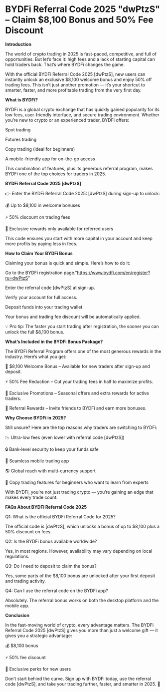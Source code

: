 # BYDFi Referral Code 2025 "dwPtzS" – Claim $8,100 Bonus and 50% Fee Discount

**Introduction**

The world of crypto trading in 2025 is fast-paced, competitive, and full of opportunities. But let’s face it: high fees and a lack of starting capital can hold traders back. That’s where BYDFi changes the game.

With the official BYDFi Referral Code 2025 [dwPtzS], new users can instantly unlock an exclusive $8,100 welcome bonus and enjoy 50% off trading fees. This isn’t just another promotion — it’s your shortcut to smarter, faster, and more profitable trading from the very first day.

**What is BYDFi?**

BYDFi is a global crypto exchange that has quickly gained popularity for its low fees, user-friendly interface, and secure trading environment. Whether you’re new to crypto or an experienced trader, BYDFi offers:

Spot trading

Futures trading

Copy trading (ideal for beginners)

A mobile-friendly app for on-the-go access

This combination of features, plus its generous referral program, makes BYDFi one of the top choices for traders in 2025.

**BYDFi Referral Code 2025 [dwPtzS]**

👉 Enter the BYDFi Referral Code 2025: [dwPtzS] during sign-up to unlock:

💰 Up to $8,100 in welcome bonuses

⚡ 50% discount on trading fees

🎁 Exclusive rewards only available for referred users

This code ensures you start with more capital in your account and keep more profits by paying less in fees.

**How to Claim Your BYDFi Bonus**

Claiming your bonus is quick and simple. Here’s how to do it:

Go to the BYDFi registration page."https://www.bydfi.com/en/register?ru=dwPtzS"

Enter the referral code [dwPtzS] at sign-up.

Verify your account for full access.

Deposit funds into your trading wallet.

Your bonus and trading fee discount will be automatically applied.

💡 Pro tip: The faster you start trading after registration, the sooner you can unlock the full $8,100 bonus.

**What’s Included in the BYDFi Bonus Package?**

The BYDFi Referral Program offers one of the most generous rewards in the industry. Here’s what you get:

🎁 $8,100 Welcome Bonus – Available for new traders after sign-up and deposit.

⚡ 50% Fee Reduction – Cut your trading fees in half to maximize profits.

💎 Exclusive Promotions – Seasonal offers and extra rewards for active traders.

🤝 Referral Rewards – Invite friends to BYDFi and earn more bonuses.

**Why Choose BYDFi in 2025?**

Still unsure? Here are the top reasons why traders are switching to BYDFi:

📉 Ultra-low fees (even lower with referral code [dwPtzS])

🔒 Bank-level security to keep your funds safe

📱 Seamless mobile trading app

🌎 Global reach with multi-currency support

👥 Copy trading features for beginners who want to learn from experts

With BYDFi, you’re not just trading crypto — you’re gaining an edge that makes every trade count.

**FAQs About BYDFi Referral Code 2025**

Q1: What is the official BYDFi Referral Code for 2025?

The official code is [dwPtzS], which unlocks a bonus of up to $8,100 plus a 50% discount on fees.

Q2: Is the BYDFi bonus available worldwide?

Yes, in most regions. However, availability may vary depending on local regulations.

Q3: Do I need to deposit to claim the bonus?

Yes, some parts of the $8,100 bonus are unlocked after your first deposit and trading activity.

Q4: Can I use the referral code on the BYDFi app?

Absolutely. The referral bonus works on both the desktop platform and the mobile app.

**Conclusion**

In the fast-moving world of crypto, every advantage matters. The BYDFi Referral Code 2025 [dwPtzS] gives you more than just a welcome gift — it gives you a strategic advantage:

💰 $8,100 bonus

⚡ 50% fee discount

🎁 Exclusive perks for new users

Don’t start behind the curve. Sign up with BYDFi today, use the referral code [dwPtzS], and take your trading further, faster, and smarter in 2025. 🚀
